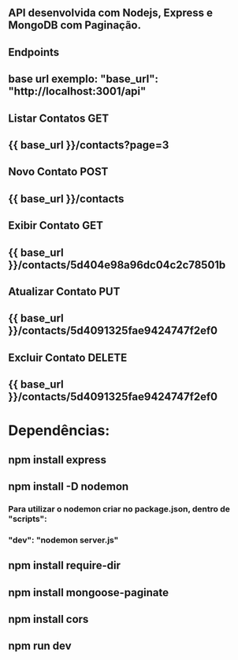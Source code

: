 ## API desenvolvida com Nodejs, Express e MongoDB com Paginação.

## Endpoints
## base url exemplo: "base_url": "http://localhost:3001/api"

## Listar Contatos GET
## {{ base_url  }}/contacts?page=3

## Novo Contato POST
## {{ base_url  }}/contacts

## Exibir Contato GET
## {{ base_url  }}/contacts/5d404e98a96dc04c2c78501b

## Atualizar Contato PUT
## {{ base_url  }}/contacts/5d4091325fae9424747f2ef0

## Excluir Contato DELETE
## {{ base_url  }}/contacts/5d4091325fae9424747f2ef0

# Dependências:

## npm install express

## npm install -D nodemon
### Para utilizar o nodemon criar no package.json, dentro de "scripts": 
### "dev": "nodemon server.js"

## npm install require-dir

## npm install mongoose-paginate

## npm install cors

## npm run dev


